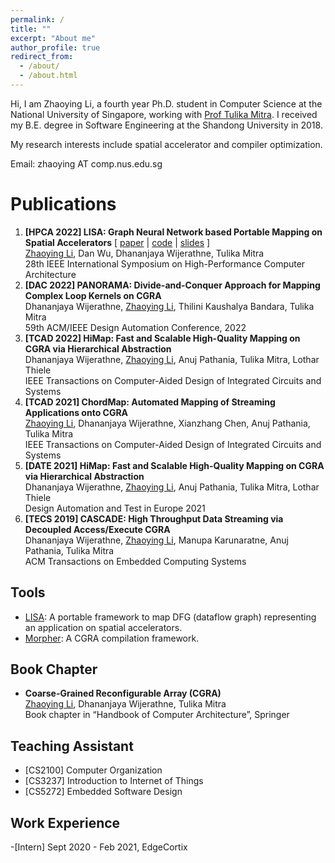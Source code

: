 ```yaml
---
permalink: /
title: ""
excerpt: "About me"
author_profile: true
redirect_from: 
  - /about/
  - /about.html
---
```


Hi, I am Zhaoying Li, a fourth year Ph.D. student in Computer Science at the National University of Singapore, working with [Prof Tulika Mitra](https://www.comp.nus.edu.sg/~tulika/). I received my B.E. degree in Software Engineering at the Shandong University in 2018.

My research interests include spatial accelerator and compiler optimization.

Email: zhaoying AT comp.nus.edu.sg



Publications 
======
1. **[HPCA 2022] LISA: Graph Neural Network based Portable Mapping on Spatial Accelerators** [ [paper](https://www.comp.nus.edu.sg/~tulika/HPCA_LISA_2022.pdf) | [code](https://github.com/ecolab-nus/LISA) | [slides](https://github.com/zhaoying-LI/zhaoying-LI.github.io/blob/master/files/HPCA2022_LISA_slides.pdf) ]\
<u>Zhaoying Li</u>, Dan Wu, Dhananjaya Wijerathne, Tulika Mitra\
28th IEEE International Symposium on High-Performance Computer Architecture 
1. **[DAC 2022] PANORAMA: Divide-and-Conquer Approach for Mapping Complex Loop Kernels on CGRA**\
Dhananjaya Wijerathne, <u>Zhaoying Li</u>, Thilini Kaushalya Bandara, Tulika Mitra\
59th ACM/IEEE Design Automation Conference, 2022
1. **[TCAD 2022] HiMap: Fast and Scalable High-Quality Mapping on CGRA via Hierarchical Abstraction**\
Dhananjaya Wijerathne, <u>Zhaoying Li</u>, Anuj Pathania, Tulika Mitra, Lothar Thiele\
IEEE Transactions on Computer-Aided Design of Integrated Circuits and Systems 
1. **[TCAD 2021] ChordMap: Automated Mapping of Streaming Applications onto CGRA**\
<u>Zhaoying Li</u>, Dhananjaya Wijerathne, Xianzhang Chen, Anuj Pathania, Tulika Mitra\
IEEE Transactions on Computer-Aided Design of Integrated Circuits and Systems
1. **[DATE 2021] HiMap: Fast and Scalable High-Quality Mapping on CGRA via Hierarchical Abstraction**\
Dhananjaya Wijerathne, <u>Zhaoying Li</u>, Anuj Pathania, Tulika Mitra, Lothar Thiele\
Design Automation and Test in Europe 2021
1. **[TECS 2019] CASCADE: High Throughput Data Streaming via Decoupled Access/Execute CGRA**\
Dhananjaya Wijerathne, <u>Zhaoying Li</u>, Manupa Karunaratne, Anuj Pathania, Tulika Mitra\
ACM Transactions on Embedded Computing Systems



Tools
------
- [LISA](https://github.com/ecolab-nus/lisa): A portable framework to map DFG (dataflow graph) representing an application on spatial accelerators.
- [Morpher](https://github.com/ecolab-nus/Morpher_CGRA_Mapper): A CGRA compilation framework.

Book Chapter
------
- **Coarse-Grained Reconfigurable Array (CGRA)**\
<u>Zhaoying Li</u>, Dhananjaya Wĳerathne, Tulika Mitra\
Book chapter in “Handbook of Computer Architecture”, Springer

Teaching Assistant
------
- [CS2100] Computer Organization
- [CS3237] Introduction to Internet of Things
- [CS5272] Embedded Software Design





Work Experience
------
-[Intern] Sept 2020 - Feb 2021, EdgeCortix


